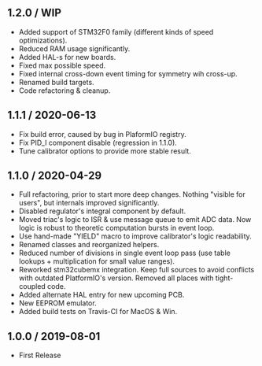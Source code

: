 1.2.0 / WIP
------------------

- Added support of STM32F0 family (different kinds of speed optimizations).
- Reduced RAM usage significantly.
- Added HAL-s for new boards.
- Fixed max possible speed.
- Fixed internal cross-down event timing for symmetry wih cross-up.
- Renamed build targets.
- Code refactoring & cleanup. 


1.1.1 / 2020-06-13
------------------

- Fix build error, caused by bug in PlaformIO registry.
- Fix PID_I component disable (regression in 1.1.0).
- Tune calibrator options to provide more stable result.


1.1.0 / 2020-04-29
------------------

- Full refactoring, prior to start more deep changes. Nothing "visible for
  users", but internals improved significantly.
- Disabled regulator's integral component by default.
- Moved triac's logic to ISR & use message queue to emit ADC data. Now logic
  is robust to theoretic computation bursts in event loop.
- Use hand-made "YIELD" macro to improve calibrator's logic readability.
- Renamed classes and reorganized helpers.
- Reduced number of divisions in single event loop pass (use table lookups +
  multiplication for small value ranges).
- Reworked stm32cubemx integration. Keep full sources to avoid conflicts with
  outdated PlatformIO's version. Removed all places with tight-coupled code.
- Added alternate HAL entry for new upcoming PCB.
- New EEPROM emulator.
- Added build tests on Travis-CI for MacOS & Win.


1.0.0 / 2019-08-01
------------------

- First Release
